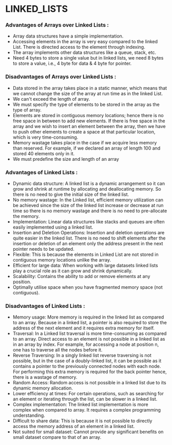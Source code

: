 # LINKED_LISTS

### Advantages of Arrays over Linked Lists :
* Array data structures have a simple implementation.
* Accessing elements in the array is very easy compared to the linked List. There is directed access to the element through indexing.
* The array implements other data structures like a queue, stack, etc.
* Need 4 bytes to store a single value but in linked lists, we need 8 bytes to store a value, i.e., 4 byte for data & 4 byte for pointer. 

### Disadvantages of Arrays over Linked Lists :
* Data stored in the array takes place in a static manner, which means that we cannot change the size of the array at run time as in the linked List.
* We can't exceed the length of array.
* We must specify the type of elements to be stored in the array as the type of array.
* Elements are stored in contiguous memory locations; hence there is no free space in between to add new elements. If there is free space in the array and we wish to insert an element between the array, then we have to push other elements to create a space at that particular location, which is very time-consuming.
* Memory wastage takes place in the case if we acquire less memory than reserved. For example, if we declared an array of length 100 and stored 40 elements only in it.
* We must predefine the size and length of an array

### Advantages of Linked Lists :

* Dynamic data structure: A linked list is a dynamic arrangement so it can grow and shrink at runtime by allocating and deallocating memory. So there is no need to give the initial size of the linked list.
* No memory wastage: In the Linked list, efficient memory utilization can be achieved since the size of the linked list increase or decrease at run time so there is no memory wastage and there is no need to pre-allocate the memory.
* Implementation: Linear data structures like stacks and queues are often easily implemented using a linked list.
* Insertion and Deletion Operations: Insertion and deletion operations are quite easier in the linked list. There is no need to shift elements after the insertion or deletion of an element only the address present in the next pointer needs to be updated. 
* Flexible: This is because the elements in Linked List  are not stored in contiguous memory locations unlike the array.
* Efficient for large data: When working with large datasets linked lists play a crucial role as it can grow and shrink dynamically.
* Scalability: Contains the ability to add or remove elements at any position.
* Optimally utilise space when you have fragmented memory space (not contiguous).
  
### Disadvantages of Linked Lists :

* Memory usage: More memory is required in the linked list as compared to an array. Because in a linked list, a pointer is also required to store the address of the next element and it requires extra memory for itself.
* Traversal: In a Linked list traversal is more time-consuming as compared to an array. Direct access to an element is not possible in a linked list as in an array by index. For example, for accessing a node at position n, one has to traverse all the nodes before it.
* Reverse Traversing: In a singly linked list reverse traversing is not possible, but in the case of a doubly-linked list, it can be possible as it contains a pointer to the previously connected nodes with each node. For performing this extra memory is required for the back pointer hence, there is a wastage of memory.
* Random Access: Random access is not possible in a linked list due to its dynamic memory allocation.
* Lower efficiency at times: For certain operations, such as searching for an element or iterating through the list, can be slower in a linked list.
* Complex implementation:  The linked list implementation is more complex when compared to array. It requires a complex programming understanding.
* Difficult to share data: This is because it is not possible to directly access the memory address of an element in a linked list.
* Not suited for small dataset: Cannot provide any significant benefits on small dataset compare to that of an array.
